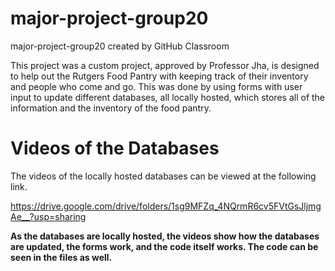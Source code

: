 # major-project-group20
major-project-group20 created by GitHub Classroom

This project was a custom project, approved by Professor Jha, is designed to help out the Rutgers Food Pantry with keeping track of their inventory and people who come and go. 
This was done by using forms with user input to update different databases, all locally hosted, which stores all of the information and the inventory of the food pantry. 

# Videos of the Databases

The videos of the locally hosted databases can be viewed at the following link.

https://drive.google.com/drive/folders/1sg9MFZq_4NQrmR6cv5FVtGsJljmgAe__?usp=sharing

**As the databases are locally hosted, the videos show how the databases are updated, the forms work, and the code itself works. The code can be seen in the files as well.**
